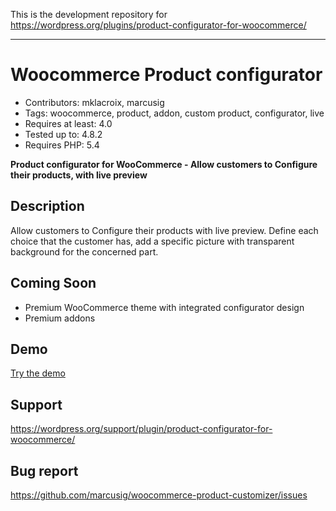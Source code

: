 
This is the development repository for https://wordpress.org/plugins/product-configurator-for-woocommerce/

----

# Woocommerce Product configurator 
- Contributors: mklacroix, marcusig
- Tags: woocommerce, product, addon, custom product, configurator, live
- Requires at least: 4.0
- Tested up to: 4.8.2
- Requires PHP: 5.4

**Product configurator for WooCommerce - Allow customers to Configure their products, with live preview**

## Description
Allow customers to Configure their products with live preview. 
Define each choice that the customer has, add a specific picture with transparent background for the concerned part.

## Coming Soon

- Premium WooCommerce theme with integrated configurator design
- Premium addons

## Demo 

[Try the demo](http://demos.mklacroix.com/shop/custom-chair/)

## Support 

https://wordpress.org/support/plugin/product-configurator-for-woocommerce/

## Bug report

https://github.com/marcusig/woocommerce-product-customizer/issues